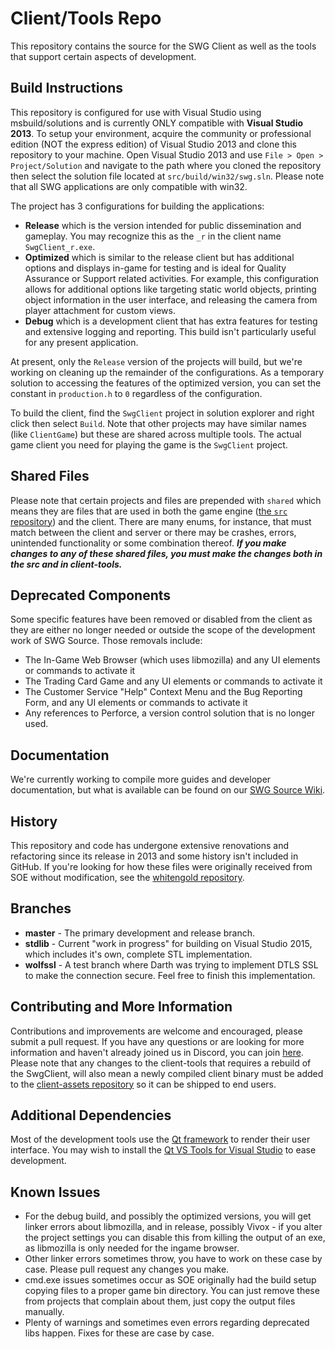 # Client/Tools Repo
This repository contains the source for the SWG Client as well as the tools that support certain aspects of development.

## Build Instructions
This repository is configured for use with Visual Studio using msbuild/solutions and is currently ONLY compatible with **Visual Studio 2013**. To setup your environment, acquire the community or professional edition (NOT the express edition) of Visual Studio 2013 and clone this repository to your machine. Open Visual Studio 2013 and use `File > Open > Project/Solution` and navigate to the path where you cloned the repository then select the solution file located at `src/build/win32/swg.sln`. Please note that all SWG applications are only compatible with win32.

The project has 3 configurations for building the applications:
* **Release** which is the version intended for public dissemination and gameplay. You may recognize this as the `_r` in the client name `SwgClient_r.exe`. 
* **Optimized** which is similar to the release client but has additional options and displays in-game for testing and is ideal for Quality Assurance or Support related activities. For example, this configuration allows for additional options like targeting static world objects, printing object information in the user interface, and releasing the camera from player attachment for custom views.
* **Debug** which is a development client that has extra features for testing and extensive logging and reporting. This build isn't particularly useful for any present application.

At present, only the `Release` version of the projects will build, but we're working on cleaning up the remainder of the configurations. As a temporary solution to accessing the features of the optimized version, you can set the constant in `production.h` to `0` regardless of the configuration. 

To build the client, find the `SwgClient` project in solution explorer and right click then select `Build`. Note that other projects may have similar names (like `ClientGame`) but these are shared across multiple tools. The actual game client you need for playing the game is the `SwgClient` project.

## Shared Files
Please note that certain projects and files are prepended with `shared` which means they are files that are used in both the game engine ([the `src` repository](https://github.com/swg-source/src)) and the client. There are many enums, for instance, that must match between the client and server or there may be crashes, errors, unintended functionality or some combination thereof. ***If you make changes to any of these shared files, you must make the changes both in the src and in client-tools.***

## Deprecated Components
Some specific features have been removed or disabled from the client as they are either no longer needed or outside the scope of the development work of SWG Source. Those removals include:
* The In-Game Web Browser (which uses libmozilla) and any UI elements or commands to activate it
* The Trading Card Game and any UI elements or commands to activate it
* The Customer Service "Help" Context Menu and the Bug Reporting Form, and any UI elements or commands to activate it
* Any references to Perforce, a version control solution that is no longer used.

## Documentation
We're currently working to compile more guides and developer documentation, but what is available can be found on our [SWG Source Wiki](https://github.com/swg-source/swg-main/wiki).

## History
This repository and code has undergone extensive renovations and refactoring since its release in 2013 and some history isn't included in GitHub. If you're looking for how these files were originally received from SOE without modification, see the [whitengold repository](https://github.com/swg-source/whitengold).

## Branches
* **master** - The primary development and release branch.
* **stdlib** - Current "work in progress" for building on Visual Studio 2015, which includes it's own, complete STL implementation.
* **wolfssl** - A test branch where Darth was trying to implement DTLS SSL to make the connection secure. Feel free to finish this implementation.

## Contributing and More Information
Contributions and improvements are welcome and encouraged, please submit a pull request. If you have any questions or are looking for more information and haven't already joined us in Discord, you can join [here](https://discord.gg/Va8e6n8). Please note that any changes to the client-tools that requires a rebuild of the SwgClient, will also mean a newly compiled client binary must be added to the [client-assets repository](https://github.com/swg-source/client-assets) so it can be shipped to end users.

## Additional Dependencies
Most of the development tools use the [Qt framework](https://www.qt.io/) to render their user interface. You may wish to install the [Qt VS Tools for Visual Studio](https://marketplace.visualstudio.com/items?itemName=TheQtCompany.QtVisualStudioTools-19123) to ease development. 

## Known Issues
* For the debug build, and possibly the optimized versions, you will get linker errors about libmozilla, and in release, possibly Vivox - if you alter the project settings you can disable this from killing the output of an exe, as libmozilla is only needed for the ingame browser.
* Other linker errors sometimes throw, you have to work on these case by case. Please pull request any changes you make.
* cmd.exe issues sometimes occur as SOE originally had the build setup copying files to a proper game bin directory. You can just remove these from projects that complain about them, just copy the output files manually.
* Plenty of warnings and sometimes even errors regarding deprecated libs happen. Fixes for these are case by case.
